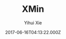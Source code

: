 ---
title: XMin
github: https://github.com/yihui/hugo-xmin
demo: https://xmin.yihui.org/
author: Yihui Xie
ssg:
  - Hugo
cms:
  - Markdown
date: 2017-06-16T04:13:22.000Z
description: >-
  eXtremely Minimal Hugo theme: about 150 lines of code in total, including HTML
  and CSS (with no dependencies)
draft: true
publish_date: '2017-06-16T04:13:22Z'
update_date: '2022-08-08T14:40:20Z'
github_star: 482
github_fork: 276
---